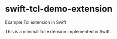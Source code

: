 # swift-tcl-demo-extension
Example Tcl extension in Swift

This is a minimal Tcl extension implemented in Swift.


